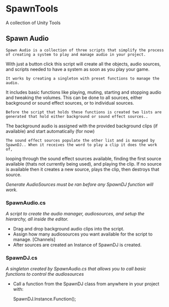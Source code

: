 # SpawnTools
 A collection of Unity Tools

## Spawn Audio

	Spawn Audio is a collection of three scripts that simplify the process of creating a system to play and manage audio in your project.
With just a button click this script will create all the objects, audio sources, and scripts needed to have a system as soon as you play your game.

	It works by creating a singleton with preset functions to manage the audio.
It includes basic functions like playing, muting, starting and stopping audio and tweaking the volumes.
This can be done to all sources, either background or sound effect sources, or to individual sources.

	Before the script that holds these functions is created two lists are generated that hold either background or sound effect sources..
The background audio is assigned with the provided background clips (if available) and start automatically (for now)

	The sound effect sources populate the other list and is managed by SpawnDJ.. When it receives the word to play a clip it does the work of,
looping through the sound effect sources available, finding the first source available (thats not currently being used), and playing the clip.
If no source is available then it creates a new source, plays the clip, then destroys that source. 

*Generate AudioSources must be ran before any SpawnDJ function will work.*

### SpawnAudio.cs
*A script to create the audio manager, audiosources, and setup the hierarchy, all inside the editor.*

- Drag and drop background audio clips into the script.
- Assign how many audiosources you want available for the script to manage. [Channels]
- After sources are created an Instance of SpawnDJ is created.

### SpawnDJ.cs
*A singleton created by SpawnAudio.cs that allows you to call basic functions to control the audiosources*

- Call a function from the SpawnDJ class from anywhere in your project with:

	SpawnDJ.Instance.Function();



